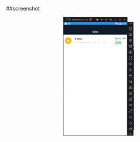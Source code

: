##screenshot

<p align="center">
 <img src="https://github.com/balipratiwi/Menampilkan-List-View/blob/master/PEMMOB/SS.png"/>
 </p>
